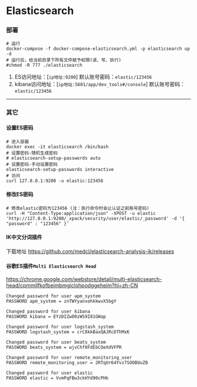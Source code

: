 # Elasticsearch

### 部署

```shell
# 运行
docker-compose -f docker-compose-elasticsearch.yml -p elasticsearch up -d
# 运行后，给当前目录下所有文件赋予权限(读、写、执行)
#chmod -R 777 ./elasticsearch
```

1. ES访问地址：[`ip地址:9200`]
   默认账号密码：`elastic/123456`
2. kibana访问地址：[`ip地址:5601/app/dev_tools#/console`]
   默认账号密码：`elastic/123456`

---

### 其它

#### 设置ES密码

```shell
# 进入容器
docker exec -it elasticsearch /bin/bash
# 设置密码-随机生成密码
# elasticsearch-setup-passwords auto
# 设置密码-手动设置密码
elasticsearch-setup-passwords interactive
# 访问
curl 127.0.0.1:9200 -u elastic:123456
```



#### 修改ES密码

```shell
# 修改elastic密码为123456 (注：执行命令时会让认证之前账号密码)
curl -H "Content-Type:application/json" -XPOST -u elastic 'http://127.0.0.1:9200/_xpack/security/user/elastic/_password' -d '{ "password" : "123456" }'
```

#### IK中文分词插件

下载地址 https://github.com/medcl/elasticsearch-analysis-ik/releases

#### 谷歌ES插件`Multi Elasticsearch Head`

https://chrome.google.com/webstore/detail/multi-elasticsearch-head/cpmmilfkofbeimbmgiclohpodggeheim?hl=zh-CN


```
Changed password for user apm_system
PASSWORD apm_system = znTWYyanxohkkwvX5bgY

Changed password for user kibana
PASSWORD kibana = EYzDIZwO0zWS9I81GWap

Changed password for user logstash_system
PASSWORD logstash_system = crC8kkBaxQAJRcDThMxK

Changed password for user beats_system
PASSWORD beats_system = wjvChf0FdEbCOeXdVFPR

Changed password for user remote_monitoring_user
PASSWORD remote_monitoring_user = 2RTqUr64Yvz7SOOBUuZB

Changed password for user elastic
PASSWORD elastic = VvmPqFBw3ckHYd90cPHk
